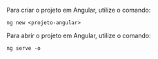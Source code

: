 Para criar o projeto em Angular, utilize o comando:
```
ng new <projeto-angular>
```

Para abrir o projeto em Angular, utilize o comando:
```
ng serve -o
```